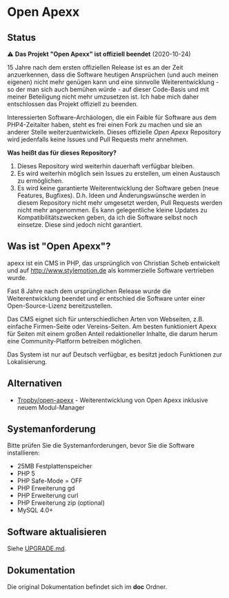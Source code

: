 Open Apexx
==========

Status
------
⚠️ **Das Projekt "Open Apexx" ist offiziell beendet** (2020-10-24)

15 Jahre nach dem ersten offiziellen Release ist es an der Zeit anzuerkennen, dass die Software heutigen Ansprüchen
(und auch meinen eigenen) nicht mehr genügen kann und eine sinnvolle Weiterentwicklung - so der man sich auch bemühen
würde - auf dieser Code-Basis und mit meiner Beteiligung nicht mehr umzusetzen ist. Ich habe mich daher entschlossen
das Projekt offiziell zu beenden.

Interessierten Software-Archäologen, die ein Faible für Software aus dem PHP4-Zeitalter haben, steht es frei einen
Fork zu machen und sie an anderer Stelle weiterzuentwickeln. Dieses offizielle *Open Apexx* Repository wird
jedenfalls keine Issues und Pull Requests mehr annehmen.

**Was heißt das für dieses Repository?**

1) Dieses Repository wird weiterhin dauerhaft verfügbar bleiben.
2) Es wird weiterhin möglich sein Issues zu erstellen, um einen Austausch zu ermöglichen.
3) Es wird keine garantierte Weiterentwicklung der Software geben (neue Features, Bugfixes). D.h. Ideen und
   Änderungswünsche werden in diesem Repository nicht mehr umgesetzt werden, Pull Requests werden nicht mehr angenommen.
   Es kann gelegentliche kleine Updates zu Kompatibilitätszwecken geben, da ich die Software selbst noch einsetze. Diese
   sind jedoch nicht garantiert.

Was ist "Open Apexx"?
---------------------
apexx ist ein CMS in PHP, das ursprünglich von Christian Scheb entwickelt und auf http://www.stylemotion.de als
kommerzielle Software vertrieben wurde.

Fast 8 Jahre nach dem ursprünglichen Release wurde die Weiterentwicklung beendet und er entschied die Software unter
einer Open-Source-Lizenz bereitzustellen.

Das CMS eignet sich für unterschiedlichen Arten von Webseiten, z.B. einfache Firmen-Seite oder Vereins-Seiten. Am besten
funktioniert Apexx für Seiten mit einem großen Anteil redaktioneller Inhalte, die darum herum eine Community-Platform
betreiben möglichen.

Das System ist nur auf Deutsch verfügbar, es besitzt jedoch Funktionen zur Lokalisierung.

Alternativen
------------

- [Tropby/open-apexx](https://github.com/Tropby/open-apexx) - Weiterentwicklung von Open Apexx inklusive neuem Modul-Manager

Systemanforderung
-----------------

Bitte prüfen Sie die Systemanforderungen, bevor Sie die Software installieren:

 * 25MB Festplattenspeicher
 * PHP 5
 * PHP Safe-Mode = OFF
 * PHP Erweiterung gd
 * PHP Erweiterung curl
 * PHP Erweiterung zip (optional)
 * MySQL 4.0+

Software aktualisieren
----------------------

Siehe [UPGRADE.md](UPGRADE.md).


Dokumentation
-------------

Die original Dokumentation befindet sich im **doc** Ordner. 
